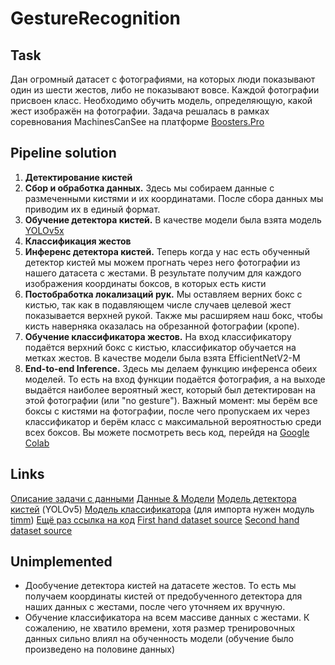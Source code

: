 # GestureRecognition
## Task
Дан огромный датасет с фотографиями, на которых люди показывают один из шести жестов, либо не показывают вовсе. Каждой фотографии присвоен класс. Необходимо обучить модель, определяющую, какой жест изображён на фотографии. Задача решалась в рамках соревнования MachinesCanSee на платформе [Boosters.Pro](https://boosters.pro/championship/machinescansee2021/overview)

## Pipeline solution
1. **Детектирование кистей**
  1. **Сбор и обработка данных.** Здесь мы собираем данные с размеченными кистями и их координатами. После сбора данных мы приводим их в единый формат.
  1. **Обучение детектора кистей.** В качестве модели была взята модель [YOLOv5x](https://github.com/ultralytics/yolov5)
1. **Классификация жестов**
  1. **Инференс детектора кистей.** Теперь когда у нас есть обученный детектор кистей мы можем прогнать через него фотографии из нашего датасета с жестами. В результате получим для каждого изображения координаты боксов, в которых есть кисти
  1. **Постобработка локализаций рук.** Мы оставляем верних бокс с кистью, так как в подавляющем числе случаев целевой жест показывается верхней рукой. Также мы расширяем наш бокс, чтобы кисть наверняка оказалась на обрезанной фотографии (кропе).
  1. **Обучение классификатора жестов.** На вход классификатору подаётся верхний бокс с кистью, классификатор обучается на метках жестов. В качестве модели была взята EfficientNetV2-M
1. **End-to-end Inference.** Здесь мы делаем функцию инференса обеих моделей. То есть на вход функции подаётся фотография, а на выходе выдаётся наиболее вероятный жест, который был детектирован на этой фотографии (или "no gesture"). Важный момент: мы берём все боксы с кистями на фотографии, после чего пропускаем их через классификатор и берём класс с максимальной вероятностью среди всех боксов.
Вы можете посмотреть весь код, перейдя на [Google Colab](https://colab.research.google.com/drive/1ADusHK40qO2Eha4O_xhcwPTV1aRQY5qP?usp=sharing)


## Links
[Описание задачи с данными](https://boosters.pro/championship/machinescansee2021/overview)
[Данные & Модели](https://drive.google.com/drive/folders/18Qh5VPKK5c0XpJO742aK3mPwJbHK4aGB?usp=sharing)
[Модель детектора кистей](https://drive.google.com/file/d/1-CELzTRZObz9dGD28pB0xqeKrUKTtJc5/view?usp=sharing) (YOLOv5)
[Модель классификатора](https://drive.google.com/file/d/1aY4NxgXx8hY4NI8u-0Slj_d7z8qiRH2S/view?usp=sharing) (для импорта нужен модуль [timm](https://github.com/rwightman/pytorch-image-models.git))
[Ещё раз ссылка на код](https://colab.research.google.com/drive/1ADusHK40qO2Eha4O_xhcwPTV1aRQY5qP?usp=sharing)
[First hand dataset source](https://www.robots.ox.ac.uk/~vgg/data/hands/)
[Second hand dataset source](https://www3.cs.stonybrook.edu/~cvl/projects/hand_det_attention/)

## Unimplemented
* Дообучение детектора кистей на датасете жестов. То есть мы получаем координаты кистей от предобученного детектора для наших данных с жестами, после чего уточняем их вручную.
* Обучение классификатора на всем массиве данных с жестами. К сожалению, не хватило времени, хотя размер тренировочных данных сильно влиял на обученность модели (обучение было произведено на половине данных)
